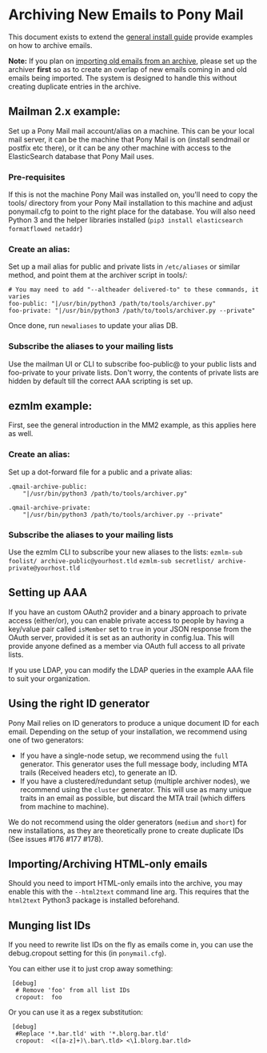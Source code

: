 # Archiving New Emails to Pony Mail #
This document exists to extend the [general install guide](INSTALLING.md) provide examples on how to archive emails.

__Note:__ If you plan on [importing old emails from an archive](IMPORTING.md),
please set up the archiver __first__ so as to create an overlap of new emails
coming in and old emails being imported. The system is designed to handle this
without creating duplicate entries in the archive.

## Mailman 2.x example:
Set up a Pony Mail mail account/alias on a machine. This can be your local mail
server, it can be the machine that Pony Mail is on (install sendmail or postfix
etc there), or it can be any other machine with access to the ElasticSearch
database that Pony Mail uses.


### Pre-requisites
If this is not the machine Pony Mail was installed on, you'll need to copy the
tools/ directory from your Pony Mail installation to this machine and adjust
ponymail.cfg to point to the right place for the database. You will also need
Python 3 and the helper libraries installed
(`pip3 install elasticsearch formatflowed netaddr`)

### Create an alias:
Set up a mail alias for public and private lists in `/etc/aliases` or similar method,
and point them at the archiver script in tools/:

~~~
# You may need to add "--altheader delivered-to" to these commands, it varies
foo-public: "|/usr/bin/python3 /path/to/tools/archiver.py"
foo-private: "|/usr/bin/python3 /path/to/tools/archiver.py --private"
~~~

Once done, run `newaliases` to update your alias DB.

### Subscribe the aliases to your mailing lists
Use the mailman UI or CLI to subscribe foo-public@ to your public lists and
foo-private to your private lists. Don't worry, the contents of private lists
are hidden by default till the correct AAA scripting is set up.


## ezmlm example:
First, see the general introduction in the MM2 example, as this applies here as well.

### Create an alias:
Set up a dot-forward file for a public and a private alias:

~~~
.qmail-archive-public:
    "|/usr/bin/python3 /path/to/tools/archiver.py"

.qmail-archive-private:
    "|/usr/bin/python3 /path/to/tools/archiver.py --private"
~~~


### Subscribe the aliases to your mailing lists
Use the ezmlm CLI to subscribe your new aliases to the lists:
`ezmlm-sub foolist/ archive-public@yourhost.tld`
`ezmlm-sub secretlist/ archive-private@yourhost.tld`


## Setting up AAA
If you have an custom OAuth2 provider and a binary approach to private access
(either/or), you can enable private access to people by having a key/value pair
called `isMember` set to `true` in your JSON response from the OAuth server,
provided it is set as an authority in config.lua. This will provide anyone
defined as a member via OAuth full access to all private lists.

If you use LDAP, you can modify the LDAP queries in the example AAA file to suit
your organization.

## Using the right ID generator
Pony Mail relies on ID generators to produce a unique document ID for each email.
Depending on the setup of your installation, we recommend using one of two generators:

- If you have a single-node setup, we recommend using the `full` generator. This generator
  uses the full message body, including MTA trails (Received headers etc), to generate an ID.
- If you have a clustered/redundant setup (multiple archiver nodes), we recommend using the
  `cluster` generator. This will use as many unique traits in an email as possible, but
  discard the MTA trail (which differs from machine to machine).

We do not recommend using the older generators (`medium` and `short`)
for new installations, as they are theoretically prone to create
duplicate IDs (See issues #176 #177 #178).

## Importing/Archiving HTML-only emails
Should you need to import HTML-only emails into the archive, you may enable this
with the `--html2text` command line arg. This requires that the `html2text` Python3 package
is installed beforehand.

## Munging list IDs
If you need to rewrite list IDs on the fly as emails come in, you can use the debug.cropout 
setting for this (in `ponymail.cfg`). 

You can either use it to just crop away something:
~~~
 [debug]
  # Remove 'foo' from all list IDs
  cropout:  foo
~~~

 Or you can use it as a regex substitution:
~~~
 [debug]
  #Replace '*.bar.tld' with '*.blorg.bar.tld'
  cropout:  <([a-z]+)\.bar\.tld> <\1.blorg.bar.tld>
~~~
  
